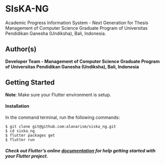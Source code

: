 # SIsKA-NG

Academic Progress Information System - Next Generation for Thesis Management of Computer Science Graduate Program of Universitas Pendidikan Ganesha (Undiksha), Bali, Indonesia.

## Author(s)
**Developer Team - Management of Computer Science Graduate Program of Universitas Pendidikan Ganesha (Undiksha), Bali, Indonesia**

## Getting Started

**Note**: Make sure your Flutter environment is setup.
#### Installation

In the command terminal, run the following commands:

    $ git clone git@github.com:alanarism/siska_ng.git
    $ cd siska_ng
    $ flutter packages get
    $ flutter run

##### Check out Flutter’s online [documentation](http://flutter.io/) for help getting started with your Flutter project.
